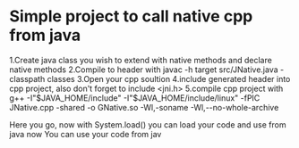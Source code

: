 # Simple project to call native cpp from java

1.Create java class you wish to extend with native methods and declare native methods
2.Compile to header with javac -h target src/JNative.java -classpath classes
3.Open your cpp soultion
4.include generated header into cpp project, also don't forget to include <jni.h>
5.compile cpp project with
g++ -I"$JAVA_HOME/include" -I"$JAVA_HOME/include/linux" -fPIC JNative.cpp -shared -o GNative.so -Wl,-soname -Wl,--no-whole-archive

Here you go, now with System.load() you can load your code and use from java
now  You can use your code from jav
